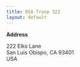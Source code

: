 ```yaml
---
title: BSA Troop 322
layout: default
---
```


**Address**

222 Elks Lane<br />
San Luis Obispo, CA 93401<br />
USA
